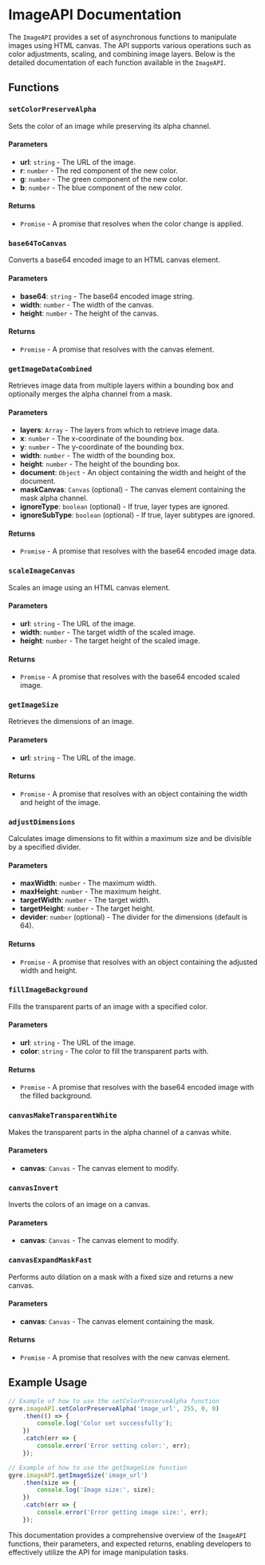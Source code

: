 # ImageAPI Documentation

The `ImageAPI` provides a set of asynchronous functions to manipulate images using HTML canvas. The API supports various operations such as color adjustments, scaling, and combining image layers. Below is the detailed documentation of each function available in the `ImageAPI`.

## Functions

### `setColorPreserveAlpha`
Sets the color of an image while preserving its alpha channel.

#### Parameters
- **url**: `string` - The URL of the image.
- **r**: `number` - The red component of the new color.
- **g**: `number` - The green component of the new color.
- **b**: `number` - The blue component of the new color.

#### Returns
- `Promise` - A promise that resolves when the color change is applied.

### `base64ToCanvas`
Converts a base64 encoded image to an HTML canvas element.

#### Parameters
- **base64**: `string` - The base64 encoded image string.
- **width**: `number` - The width of the canvas.
- **height**: `number` - The height of the canvas.

#### Returns
- `Promise` - A promise that resolves with the canvas element.

### `getImageDataCombined`
Retrieves image data from multiple layers within a bounding box and optionally merges the alpha channel from a mask.

#### Parameters
- **layers**: `Array` - The layers from which to retrieve image data.
- **x**: `number` - The x-coordinate of the bounding box.
- **y**: `number` - The y-coordinate of the bounding box.
- **width**: `number` - The width of the bounding box.
- **height**: `number` - The height of the bounding box.
- **document**: `Object` - An object containing the width and height of the document.
- **maskCanvas**: `Canvas` (optional) - The canvas element containing the mask alpha channel.
- **ignoreType**: `boolean` (optional) - If true, layer types are ignored.
- **ignoreSubType**: `boolean` (optional) - If true, layer subtypes are ignored.

#### Returns
- `Promise` - A promise that resolves with the base64 encoded image data.

### `scaleImageCanvas`
Scales an image using an HTML canvas element.

#### Parameters
- **url**: `string` - The URL of the image.
- **width**: `number` - The target width of the scaled image.
- **height**: `number` - The target height of the scaled image.

#### Returns
- `Promise` - A promise that resolves with the base64 encoded scaled image.

### `getImageSize`
Retrieves the dimensions of an image.

#### Parameters
- **url**: `string` - The URL of the image.

#### Returns
- `Promise` - A promise that resolves with an object containing the width and height of the image.

### `adjustDimensions`
Calculates image dimensions to fit within a maximum size and be divisible by a specified divider.

#### Parameters
- **maxWidth**: `number` - The maximum width.
- **maxHeight**: `number` - The maximum height.
- **targetWidth**: `number` - The target width.
- **targetHeight**: `number` - The target height.
- **devider**: `number` (optional) - The divider for the dimensions (default is 64).

#### Returns
- `Promise` - A promise that resolves with an object containing the adjusted width and height.

### `fillImageBackground`
Fills the transparent parts of an image with a specified color.

#### Parameters
- **url**: `string` - The URL of the image.
- **color**: `string` - The color to fill the transparent parts with.

#### Returns
- `Promise` - A promise that resolves with the base64 encoded image with the filled background.

### `canvasMakeTransparentWhite`
Makes the transparent parts in the alpha channel of a canvas white.

#### Parameters
- **canvas**: `Canvas` - The canvas element to modify.

### `canvasInvert`
Inverts the colors of an image on a canvas.

#### Parameters
- **canvas**: `Canvas` - The canvas element to modify.

### `canvasExpandMaskFast`
Performs auto dilation on a mask with a fixed size and returns a new canvas.

#### Parameters
- **canvas**: `Canvas` - The canvas element containing the mask.

#### Returns
- `Promise` - A promise that resolves with the new canvas element.

## Example Usage

```javascript
// Example of how to use the setColorPreserveAlpha function
gyre.imageAPI.setColorPreserveAlpha('image_url', 255, 0, 0)
    .then(() => {
        console.log('Color set successfully');
    })
    .catch(err => {
        console.error('Error setting color:', err);
    });

// Example of how to use the getImageSize function
gyre.imageAPI.getImageSize('image_url')
    .then(size => {
        console.log('Image size:', size);
    })
    .catch(err => {
        console.error('Error getting image size:', err);
    });
```

This documentation provides a comprehensive overview of the `ImageAPI` functions, their parameters, and expected returns, enabling developers to effectively utilize the API for image manipulation tasks.